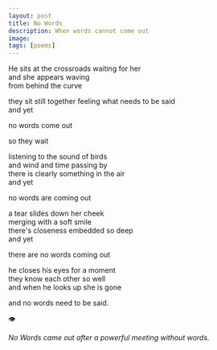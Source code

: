 ```yaml
---
layout: post
title: No Words
description: When words cannot come out
image: 
tags: [poems]
---
```


He sits at the crossroads waiting for her<br>
and she appears waving<br>
from behind the curve<br>

they sit still together feeling what needs to be said<br>
and yet <br>

no words come out<br>

so they wait<br>

listening to the sound of birds <br>
and wind and time passing by<br>
there is clearly something in the air<br>
and yet <br>

no words are coming out<br>

a tear slides down her cheek<br>
merging with a soft smile<br>
there's closeness embedded so deep<br>
and yet<br>

there are no words coming out<br>

he closes his eyes for a moment<br>
they know each other so well<br>
and when he looks up she is gone<br> 

and no words need to be said.<br>

👁

*No Words came out after a powerful meeting without words.*